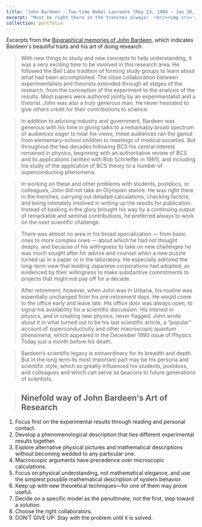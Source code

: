 ```yaml
---
title: "John Bardeen - Two-time Nobel Laureate (May 23, 1908 – Jan 30, 1991)"
excerpt: "Must be right there in the trenches always!  <br/><img src='/images/bardeen_waytonp_ons.PNG'>"
collection: portfolio
---
```



Excerpts from the [Biographical memories of John Bardeen](https://www.nasonline.org/publications/biographical-memoirs/memoir-pdfs/bardeen-john.pdf), which indicates Bardeen's beautiful  traits and his art of doing research. 


> With new things to study and new concepts to help understanding, it was a very exciting time to be involved in this research area. He followed the
Bell Labs tradition of forming study groups to learn about what had been accomplished. The close collaboration between experimentalists and theorists extended through all stages of the research, from the conception of the experiment to the analysis of the results. Most papers were authored jointly by an experimentalist and a theorist. John was also a truly generous man. He never hesitated to give others credit for their contributions to science.

> In addition to advising industry and government, Bardeen was generous with his time in giving talks to a remarkably broad spectrum of audiences eager to hear his views; these audiences ran the gamut from elementary-school children to meetings of medical societies. But throughout the two decades following BCS his central interest remained in physics, beginning with an authoritative review of BCS and its applications (written
with Bob Schrieffer in 1961), and including his study of the application of BCS theory to a number of superconducting phenomena.


> In working on these and other problems with students, postdocs, or colleagues, John did not take an Olympian stance. He was right there in the trenches, carrying out detailed calculations, checking factors, and being intimately involved in writing up the results for publication. Instead of basking in the glory brought his way by a continuing output of remarkable and seminal contributions, he preferred always to work on the next scientific challenge.

> There was almost no area in his broad specialization — from basic ones to more complex ones — about which he had not thought deeply, and because of his willingness to take on new challenges he was much sought after for advice and counsel when a new puzzle turned up in a paper or in the laboratory.
He especially admired the long-term view that leading Japanese corporations had adopted, as evidenced by their willingness to make substantive commitments to projects that might not pay off for a decade.

> After retirement, however, when John was in Urbana, his routine was essentially unchanged from his pre-retirement days. He would
come to the office early and leave late. His office door was always open, to signal his availability for a scientific discussion. His interest in physics, and in creating new physics, never flagged. John wrote about it in what turned out to be his last scientific article, a “popular” account of superconductivity and other macroscopic quantum phenomena, which appeared in the December 1990 issue of Physics Today just
a month before his death.

> Bardeen’s scientific legacy is extraordinary for its breadth and depth. But in the long term its most important part may be his persona and scientific style, which so greatly influenced his students, postdocs, and colleagues and which can serve as beacons to future generations of scientists.

> <h2>Ninefold way of John Bardeen's Art of Research</h2>
<ol>
  <li>Focus first on the experimental results through reading and personal contact.</li>
  <li>Develop a phenomenological description that ties different experimental results together.</li>
  <li>Explore alternative physical pictures and mathematical descriptions without
becoming wedded to any particular one.</li>
  <li>Macroscopic arguments have precedence over microscopic calculations.</li>
  <li>Focus on physical understanding, not mathematical elegance, and use the simplest
possible mathematical description of system behavior.</li>
  <li>Keep up with new theoretical techniques—for one of them may prove useful.</li>
  <li>Decide on a specific model as the penultimate, not the first, step toward a solution.</li>
  <li>Choose the right collaborators.</li>
  <li>DON’T GIVE UP: Stay with the problem until it is solved.</li>
</ol>   
